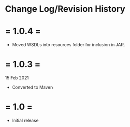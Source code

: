 # Change Log/Revision History

= 1.0.4 =
=========
- Moved WSDLs into resources folder for inclusion in JAR.

= 1.0.3 =
=========
15 Feb 2021
- Converted to Maven

= 1.0 =
=======
- Initial release
